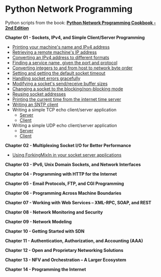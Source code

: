 # Python Network Programming
Python scripts from the book: [**Python Network Programming Cookbook - 2nd Edition**](https://www.packtpub.com/networking-and-servers/python-network-programming-cookbook-second-edition)

**Chapter 01 - Sockets, IPv4, and Simple Client/Server Programming**
- [Printing your machine's name and IPv4 address](https://github.com/harshildarji/Python-Network-Programming-Cookbook/blob/master/Chapter%2001/01.py)
- [Retrieving a remote machine's IP address](https://github.com/harshildarji/Python-Network-Programming-Cookbook/blob/master/Chapter%2001/02.py)
- [Converting an IPv4 address to different formats](https://github.com/harshildarji/Python-Network-Programming-Cookbook/blob/master/Chapter%2001/03.py)
- [Finding a service name, given the port and protocol](https://github.com/harshildarji/Python-Network-Programming-Cookbook/blob/master/Chapter%2001/04.py)
- [Converting integers to and from host to network byte order](https://github.com/harshildarji/Python-Network-Programming-Cookbook/blob/master/Chapter%2001/05.py)
- [Setting and getting the default socket timeout](https://github.com/harshildarji/Python-Network-Programming-Cookbook/blob/master/Chapter%2001/06.py)
- [Handling socket errors gracefully](https://github.com/harshildarji/Python-Network-Programming-Cookbook/blob/master/Chapter%2001/07.py)
- [Modifying a socket's send/receive buffer sizes](https://github.com/harshildarji/Python-Network-Programming-Cookbook/blob/master/Chapter%2001/08.py)
- [Changing a socket to the blocking/non-blocking mode](https://github.com/harshildarji/Python-Network-Programming-Cookbook/blob/master/Chapter%2001/09.py)
- [Reusing socket addresses](https://github.com/harshildarji/Python-Network-Programming-Cookbook/blob/master/Chapter%2001/10.py)
- [Printing the current time from the internet time server](https://github.com/harshildarji/Python-Network-Programming-Cookbook/blob/master/Chapter%2001/11.py)
- [Writing an SNTP client](https://github.com/harshildarji/Python-Network-Programming-Cookbook/blob/master/Chapter%2001/12.py)
- Writing a simple TCP echo client/server application
  - [Server](https://github.com/harshildarji/Python-Network-Programming-Cookbook/blob/master/Chapter%2001/13_Server.py)
  - [Client](https://github.com/harshildarji/Python-Network-Programming-Cookbook/blob/master/Chapter%2001/13_Client.py)
- Writing a simple UDP echo client/server application
  - [Server](https://github.com/harshildarji/Python-Network-Programming-Cookbook/blob/master/Chapter%2001/14_Server.py)
  - [Client](https://github.com/harshildarji/Python-Network-Programming-Cookbook/blob/master/Chapter%2001/14_Client.py)

**Chapter 02 - Multiplexing Socket I/O for Better Performance**
- [Using ForkingMixIn in your socket server applications](https://github.com/harshildarji/Python-Network-Programming/blob/master/Chapter%2002/1.py)

**Chapter 03 - IPv6, Unix Domain Sockets, and Network Interfaces**

**Chapter 04 - Programming with HTTP for the Internet**

**Chapter 05 - Email Protocols, FTP, and CGI Programming**

**Chapter 06 - Programming Across Machine Boundaries**

**Chapter 07 - Working with Web Services – XML-RPC, SOAP, and REST**

**Chapter 08 - Network Monitoring and Security**

**Chapter 09 - Network Modeling**

**Chapter 10 - Getting Started with SDN**

**Chapter 11 - Authentication, Authorization, and Accounting (AAA)**

**Chapter 12 - Open and Proprietary Networking Solutions**

**Chapter 13 - NFV and Orchestration – A Larger Ecosystem**

**Chapter 14 - Programming the Internet**
